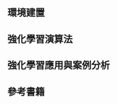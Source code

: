 ## 環境建置

## 強化學習演算法

## 強化學習應用與案例分析

## 參考書籍
### 
```


```

### 
```


```

### 
```


```

### 
```


```

### 
```


```
